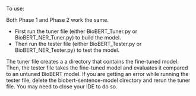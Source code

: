 To use:

Both Phase 1 and Phase 2 work the same.

- First run the tuner file (either BioBERT_Tuner.py or BioBERT_NER_Tuner.py) to build the model.
- Then run the tester file (either BioBERT_Tester.py or BioBERT_NER_Tester.py) to test the model.

The tuner file creates a a directory that contains the fine-tuned model. Then, the tester file takes the fine-tuned model and evaluates it compared to an untuned BioBERT model.
If you are getting an error while running the tester file, delete the biobert-sentence-model directory and rerun the tuner file. You may need to close your IDE to do so.
